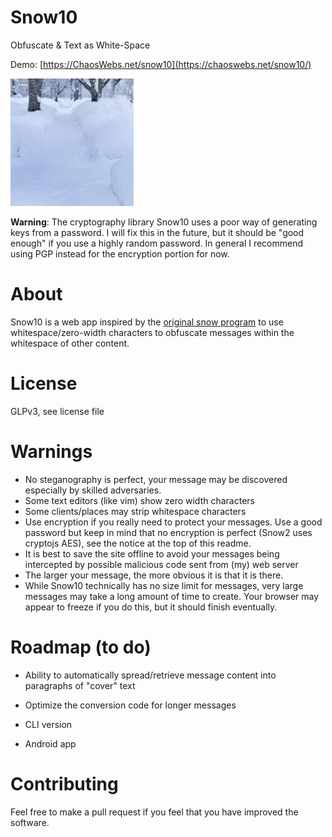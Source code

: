 # Snow10

Obfuscate &amp; Text as White-Space

Demo: [https://ChaosWebs.net/snow10](https://chaoswebs.net/snow10/)

![snow image](snow.jpg)

**Warning**: The cryptography library Snow10 uses a poor way of generating keys from a password. I will fix this in the future, but it should be "good enough" if you use a highly random password. In general I recommend using PGP instead for the encryption portion for now.

# About

Snow10 is a web app inspired by the [original snow program](http://darkside.com.au/snow/) to use whitespace/zero-width characters to obfuscate messages within the whitespace of other content.

# License

GLPv3, see license file

# Warnings

* No steganography is perfect, your message may be discovered especially by skilled adversaries.
* Some text editors (like vim) show zero width characters
* Some clients/places may strip whitespace characters
* Use encryption if you really need to protect your messages. Use a good password but keep in mind that no encryption is perfect (Snow2 uses cryptojs AES), see the notice at the top of this readme.
* It is best to save the site offline to avoid your messages being intercepted by possible malicious code sent from (my) web server
* The larger your message, the more obvious it is that it is there.
* While Snow10 technically has no size limit for messages, very large messages may take a long amount of time to create. Your browser may appear to freeze if you do this, but it should finish eventually.

# Roadmap (to do)

* Ability to automatically spread/retrieve message content into paragraphs of "cover" text

* Optimize the conversion code for longer messages

* CLI version

* Android app

# Contributing

Feel free to make a pull request if you feel that you have improved the software.
